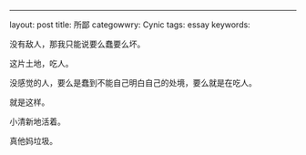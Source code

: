 
---
layout: post
title: 所鄙
categowwry: Cynic
tags: essay
keywords: 


没有敌人，那我只能说要么蠢要么坏。

这片土地，吃人。

没感觉的人，要么是蠢到不能自己明白自己的处境，要么就是在吃人。

就是这样。

小清新地活着。

真他妈垃圾。
